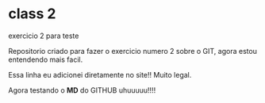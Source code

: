 # class 2
 exercicio 2 para teste 

 Repositorio criado para fazer o exercicio numero 2 sobre o GIT, agora estou entendendo mais facil.

Essa linha eu adicionei diretamente no site!! Muito legal.

Agora testando o **MD** do GITHUB uhuuuuu!!!!
